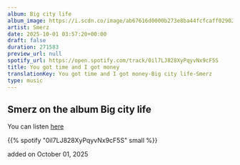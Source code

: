 ```yaml
---
album: Big city life
album_image: https://i.scdn.co/image/ab67616d0000b273e8ba44fcfcaff029023e5200
artist: Smerz
date: 2025-10-01 03:57:20+00:00
draft: false
duration: 271583
preview_url: null
spotify_url: https://open.spotify.com/track/0il7LJ828XyPqyvNx9cF5S
title: You got time and I got money
translationKey: You got time and I got money-Big city life-Smerz
type: music
---
```



## Smerz on the album Big city life

You can listen [here](https://open.spotify.com/track/0il7LJ828XyPqyvNx9cF5S)

{{% spotify "0il7LJ828XyPqyvNx9cF5S" small %}}

added on October 01, 2025